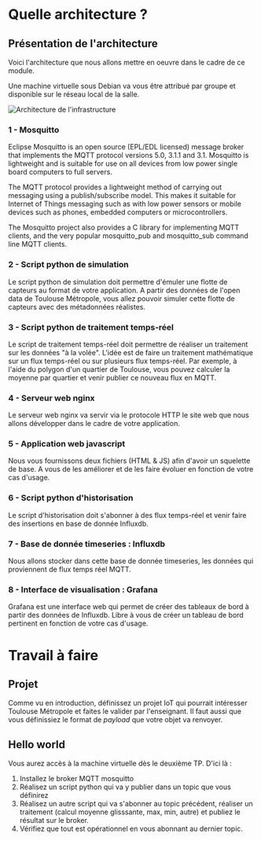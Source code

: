 # Quelle architecture ?

## Présentation de l'architecture

Voici l'architecture que nous allons mettre en oeuvre dans le cadre de ce module.

Une machine virtuelle sous Debian va vous être attribué par groupe et disponible sur le réseau local de la salle.

![Architecture de l'infrastructure](/images/archi_TP.png)

### 1 - Mosquitto

Eclipse Mosquitto is an open source (EPL/EDL licensed) message broker that implements the MQTT protocol versions 5.0, 3.1.1 and 3.1. Mosquitto is lightweight and is suitable for use on all devices from low power single board computers to full servers.

The MQTT protocol provides a lightweight method of carrying out messaging using a publish/subscribe model. This makes it suitable for Internet of Things messaging such as with low power sensors or mobile devices such as phones, embedded computers or microcontrollers.

The Mosquitto project also provides a C library for implementing MQTT clients, and the very popular mosquitto_pub and mosquitto_sub command line MQTT clients.

### 2 - Script python de simulation

Le script python de simulation doit permettre d'émuler une flotte de capteurs au format de votre application.
A partir des données de l'open data de Toulouse Métropole, vous allez pouvoir simuler cette flotte de capteurs avec des métadonnées réalistes.

### 3 - Script python de traitement temps-réel

Le script de traitement temps-réel doit permettre de réaliser un traitement sur les données "à la volée".
L'idée est de faire un traitement mathématique sur un flux temps-réel ou sur plusieurs flux temps-réel.
Par exemple, à l'aide du polygon d'un quartier de Toulouse, vous pouvez calculer la moyenne par quartier et venir publier ce nouveau flux en MQTT.

### 4 - Serveur web nginx

Le serveur web nginx va servir via le protocole HTTP le site web que nous allons développer dans le cadre de votre application.

### 5 - Application web javascript

Nous vous fournissons deux fichiers (HTML & JS) afin d'avoir un squelette de base. A vous de les améliorer et de les faire évoluer en fonction de votre cas d'usage.

### 6 - Script python d'historisation

Le script d'historisation doit s'abonner à des flux temps-réel et venir faire des insertions en base de donnée Influxdb.

### 7 - Base de donnée timeseries : Influxdb

Nous allons stocker dans cette base de donnée timeseries, les données qui proviennent de flux temps réel MQTT.

### 8 - Interface de visualisation : Grafana

Grafana est une interface web qui permet de créer des tableaux de bord à partir des données de Influxdb. Libre à vous de créer un tableau de bord pertinent en fonction de votre cas d'usage.

# Travail à faire 

## Projet

Comme vu en introduction, définissez un projet IoT qui pourrait intéresser Toulouse Métropole et faites le valider par l'enseignant. Il faut aussi que vous définissiez le format de _payload_ que votre objet va renvoyer.

## Hello world

Vous aurez accès à la machine virtuelle dès le deuxième TP. D'ici là :

1. Installez le broker MQTT mosquitto
2. Réalisez un script python qui va y publier dans un topic que vous définirez
3. Réalisez un autre script qui va s'abonner au topic précédent, réaliser un traitement (calcul moyenne glisssante, max, min, autre) et publiez le résultat sur le broker.
4. Vérifiez que tout est opérationnel en vous abonnant au dernier topic.
